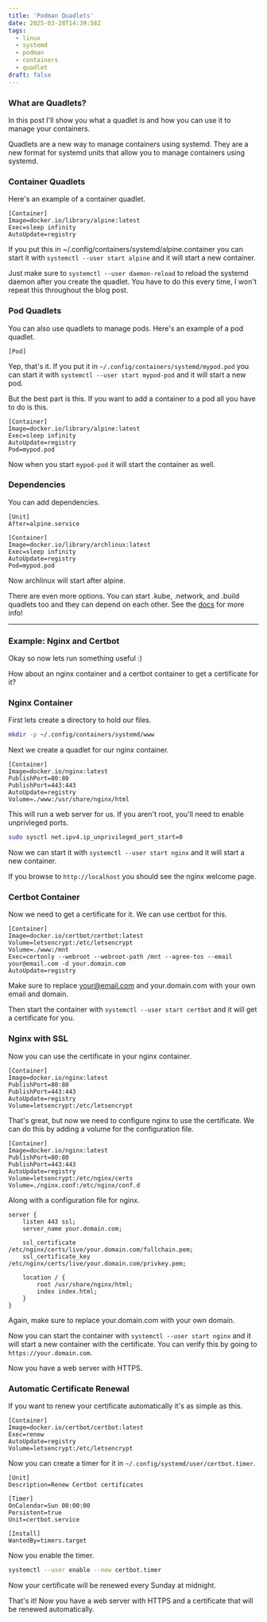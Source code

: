 ```yaml
---
title: 'Podman Quadlets'
date: 2025-03-28T14:39:58Z
tags:
  - linux
  - systemd
  - podman
  - containers
  - quadlet
draft: false
---
```


### What are Quadlets?

In this post I'll show you what a quadlet is and how you can use it to manage
your containers.

Quadlets are a new way to manage containers using systemd. They are a new
format for systemd units that allow you to manage containers using systemd.

### Container Quadlets

Here's an example of a container quadlet.

```systemd
[Container]
Image=docker.io/library/alpine:latest
Exec=sleep infinity
AutoUpdate=registry
```

If you put this in ~/.config/containers/systemd/alpine.container you can start
it with `systemctl --user start alpine` and it will start a new container.

Just make sure to `systemctl --user daemon-reload` to reload the systemd daemon
after you create the quadlet. You have to do this every time, I won't repeat
this throughout the blog post.

### Pod Quadlets

You can also use quadlets to manage pods. Here's an example of a pod quadlet.

```systemd
[Pod]
```

Yep, that's it. If you put it in `~/.config/containers/systemd/mypod.pod` you can
start it with `systemctl --user start mypod-pod` and it will start a new pod.

But the best part is this. If you want to add a container to a pod all you have
to do is this.

```systemd
[Container]
Image=docker.io/library/alpine:latest
Exec=sleep infinity
AutoUpdate=registry
Pod=mypod.pod
```

Now when you start `mypod-pod` it will start the container as well.

### Dependencies

You can add dependencies.

```systemd
[Unit]
After=alpine.service

[Container]
Image=docker.io/library/archlinux:latest
Exec=sleep infinity
AutoUpdate=registry
Pod=mypod.pod
```

Now archlinux will start after alpine.

There are even more options. You can start .kube, .network, and .build quadlets
too and they can depend on each other. See the
[docs](https://docs.podman.io/en/latest/markdown/podman-systemd.unit.5.html)
for more info!

---

### Example: Nginx and Certbot

Okay so now lets run something useful :)

How about an nginx container and a certbot container to get a certificate for it?

### Nginx Container

First lets create a directory to hold our files.

```sh
mkdir -p ~/.config/containers/systemd/www
```

Next we create a quadlet for our nginx container.

```systemd
[Container]
Image=docker.io/nginx:latest
PublishPort=80:80
PublishPort=443:443
AutoUpdate=registry
Volume=./www:/usr/share/nginx/html
```

This will run a web server for us. If you aren't root, you'll need to enable unprivleged ports.

```sh
sudo sysctl net.ipv4.ip_unprivileged_port_start=0
```

Now we can start it with `systemctl --user start nginx` and it will start a new container.

If you browse to `http://localhost` you should see the nginx welcome page.

### Certbot Container

Now we need to get a certificate for it. We can use certbot for this.

```systemd
[Container]
Image=docker.io/certbot/certbot:latest
Volume=letsencrypt:/etc/letsencrypt
Volume=./www:/mnt
Exec=certonly --webroot --webroot-path /mnt --agree-tos --email your@email.com -d your.domain.com
AutoUpdate=registry
```

Make sure to replace your@email.com and your.domain.com with your own email and domain.

Then start the container with `systemctl --user start certbot` and it will get a certificate for you.

### Nginx with SSL

Now you can use the certificate in your nginx container.

```systemd
[Container]
Image=docker.io/nginx:latest
PublishPort=80:80
PublishPort=443:443
AutoUpdate=registry
Volume=letsencrypt:/etc/letsencrypt
```

That's great, but now we need to configure nginx to use the certificate. We can
do this by adding a volume for the configuration file.

```systemd
[Container]
Image=docker.io/nginx:latest
PublishPort=80:80
PublishPort=443:443
AutoUpdate=registry
Volume=letsencrypt:/etc/nginx/certs
Volume=./nginx.conf:/etc/nginx/conf.d
```

Along with a configuration file for nginx.

```nginx
server {
    listen 443 ssl;
    server_name your.domain.com;

    ssl_certificate /etc/nginx/certs/live/your.domain.com/fullchain.pem;
    ssl_certificate_key /etc/nginx/certs/live/your.domain.com/privkey.pem;

    location / {
        root /usr/share/nginx/html;
        index index.html;
    }
}
```

Again, make sure to replace your.domain.com with your own domain.

Now you can start the container with `systemctl --user start nginx` and it will
start a new container with the certificate. You can verify this by going to
`https://your.domain.com`.

Now you have a web server with HTTPS.

### Automatic Certificate Renewal

If you want to renew your certificate automatically it's as simple as this.

```systemd
[Container]
Image=docker.io/certbot/certbot:latest
Exec=renew
AutoUpdate=registry
Volume=letsencrypt:/etc/letsencrypt
```

Now you can create a timer for it in `~/.config/systemd/user/certbot.timer`.

```systemd
[Unit]
Description=Renew Certbot certificates

[Timer]
OnCalendar=Sun 00:00:00
Persistent=true
Unit=certbot.service

[Install]
WantedBy=timers.target
```

Now you enable the timer.

```sh
systemctl --user enable --now certbot.timer
```

Now your certificate will be renewed every Sunday at midnight.

That's it! Now you have a web server with HTTPS and a certificate that will be
renewed automatically.
